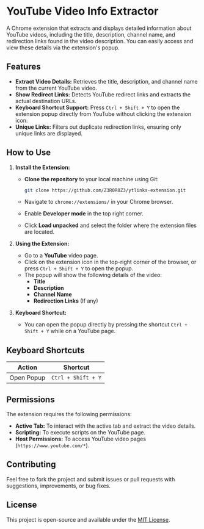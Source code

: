# YouTube Video Info Extractor

A Chrome extension that extracts and displays detailed information about YouTube videos, including the title, description, channel name, and redirection links found in the video description. You can easily access and view these details via the extension's popup.

## Features

- **Extract Video Details:** Retrieves the title, description, and channel name from the current YouTube video.
- **Show Redirect Links:** Detects YouTube redirect links and extracts the actual destination URLs.
- **Keyboard Shortcut Support:** Press `Ctrl + Shift + Y` to open the extension popup directly from YouTube without clicking the extension icon.
- **Unique Links:** Filters out duplicate redirection links, ensuring only unique links are displayed.

## How to Use

1. **Install the Extension:**

   - **Clone the repository** to your local machine using Git:

     ```bash
     git clone https://github.com/Z3R0R0Z3/ytlinks-extension.git
     ```

   - Navigate to `chrome://extensions/` in your Chrome browser.
   - Enable **Developer mode** in the top right corner.
   - Click **Load unpacked** and select the folder where the extension files are located.

2. **Using the Extension:**
   - Go to a **YouTube** video page.
   - Click on the extension icon in the top-right corner of the browser, or press `Ctrl + Shift + Y` to open the popup.
   - The popup will show the following details of the video:
     - **Title**
     - **Description**
     - **Channel Name**
     - **Redirection Links** (If any)
3. **Keyboard Shortcut:**
   - You can open the popup directly by pressing the shortcut `Ctrl + Shift + Y` while on a YouTube page.

## Keyboard Shortcuts

| Action     | Shortcut           |
| ---------- | ------------------ |
| Open Popup | `Ctrl + Shift + Y` |

## Permissions

The extension requires the following permissions:

- **Active Tab:** To interact with the active tab and extract the video details.
- **Scripting:** To execute scripts on the YouTube page.
- **Host Permissions:** To access YouTube video pages (`https://www.youtube.com/*`).

## Contributing

Feel free to fork the project and submit issues or pull requests with suggestions, improvements, or bug fixes.

## License

This project is open-source and available under the [MIT License](LICENSE).
